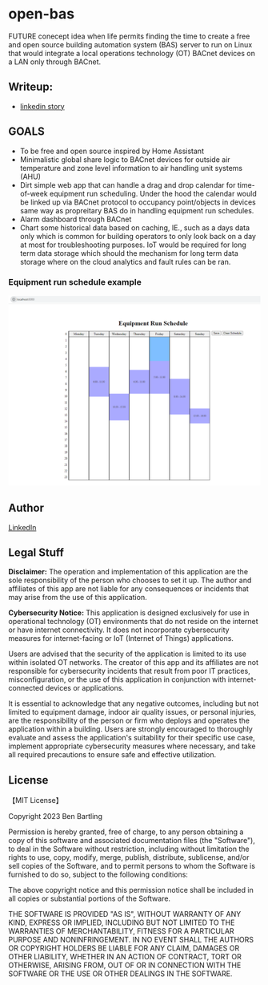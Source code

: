 # open-bas
FUTURE conecept idea when life permits finding the time to create a free and open source building automation system (BAS) server to run on Linux that would integrate a local operations technology (OT) BACnet devices on a LAN only through BACnet.

## Writeup:
* [linkedin story](https://www.linkedin.com/pulse/can-bas-industry-evolve-removing-things-like-value-ben-bartling%3FtrackingId=qsEcSqfdTHaN%252BMtpb%252FMmIg%253D%253D/?trackingId=qsEcSqfdTHaN%2BMtpb%2FMmIg%3D%3D)
  
## GOALS
* To be free and open source inspired by Home Assistant
* Minimalistic global share logic to BACnet devices for outside air temperature and zone level information to air handling unit systems (AHU)
* Dirt simple web app that can handle a drag and drop calendar for time-of-week equipment run scheduling. Under the hood the calendar would be linked up via BACnet protocol to occupancy point/objects in devices same way as propreitary BAS do in handling equipment run schedules.
* Alarm dashboard through BACnet
* Chart some historical data based on caching, IE., such as a days data only which is common for building operators to only look back on a day at most for troubleshooting purposes. IoT would be required for long term data storage which should the mechanism for long term data storage where on the cloud analytics and fault rules can be ran.


### Equipment run schedule example
![Alt text](/images/schedule_snip.PNG)

## Author

[LinkedIn](https://www.linkedin.com/in/ben-bartling-510a0961/)

## Legal Stuff

**Disclaimer:** The operation and implementation of this application are the sole responsibility of the person who chooses to set it up. The author and affiliates of this app are not liable for any consequences or incidents that may arise from the use of this application.

**Cybersecurity Notice:** This application is designed exclusively for use in operational technology (OT) environments that do not reside on the internet or have internet connectivity. It does not incorporate cybersecurity measures for internet-facing or IoT (Internet of Things) applications. 

Users are advised that the security of the application is limited to its use within isolated OT networks. The creator of this app and its affiliates are not responsible for cybersecurity incidents that result from poor IT practices, misconfiguration, or the use of this application in conjunction with internet-connected devices or applications.

It is essential to acknowledge that any negative outcomes, including but not limited to equipment damage, indoor air quality issues, or personal injuries, are the responsibility of the person or firm who deploys and operates the application within a building. Users are strongly encouraged to thoroughly evaluate and assess the application's suitability for their specific use case, implement appropriate cybersecurity measures where necessary, and take all required precautions to ensure safe and effective utilization.

## License

【MIT License】

Copyright 2023 Ben Bartling

Permission is hereby granted, free of charge, to any person obtaining a copy of this software and associated documentation files (the "Software"), to deal in the Software without restriction, including without limitation the rights to use, copy, modify, merge, publish, distribute, sublicense, and/or sell copies of the Software, and to permit persons to whom the Software is furnished to do so, subject to the following conditions:

The above copyright notice and this permission notice shall be included in all copies or substantial portions of the Software.

THE SOFTWARE IS PROVIDED "AS IS", WITHOUT WARRANTY OF ANY KIND, EXPRESS OR IMPLIED, INCLUDING BUT NOT LIMITED TO THE WARRANTIES OF MERCHANTABILITY, FITNESS FOR A PARTICULAR PURPOSE AND NONINFRINGEMENT. IN NO EVENT SHALL THE AUTHORS OR COPYRIGHT HOLDERS BE LIABLE FOR ANY CLAIM, DAMAGES OR OTHER LIABILITY, WHETHER IN AN ACTION OF CONTRACT, TORT OR OTHERWISE, ARISING FROM, OUT OF OR IN CONNECTION WITH THE SOFTWARE OR THE USE OR OTHER DEALINGS IN THE SOFTWARE.


